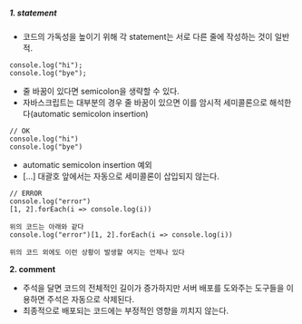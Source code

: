 ##### 1. statement

- 코드의 가독성을 높이기 위해 각 statement는 서로 다른 줄에 작성하는 것이 일반적.

```
console.log("hi");
console.log("bye");
```

- 줄 바꿈이 있다면 semicolon을 생략할 수 있다.
- 자바스크립트는 대부분의 경우 줄 바꿈이 있으면 이를 암시적 세미콜론으로 해석한다(automatic semicolon insertion)

```
// OK
console.log("hi")
console.log("bye")
```

- automatic semicolon insertion 예외
- [...] 대괄호 앞에서는 자동으로 세미콜론이 삽입되지 않는다.

```
// ERROR
console.log("error")
[1, 2].forEach(i => console.log(i))

위의 코드는 아래와 같다
console.log("error")[1, 2].forEach(i => console.log(i))

위의 코드 외에도 이런 상황이 발생할 여지는 언제나 있다
```

**2. comment**

- 주석을 달면 코드의 전체적인 길이가 증가하지만 서버 배포를 도와주는 도구들을 이용하면 주석은 자동으로 삭제된다.
- 최종적으로 배포되는 코드에는 부정적인 영향을 끼치지 않는다.
